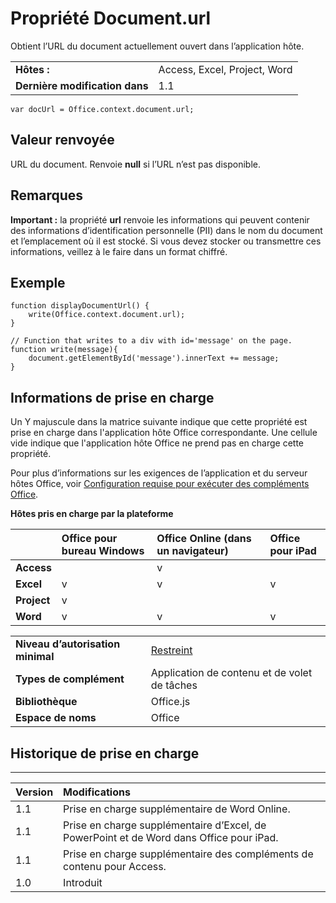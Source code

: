 
# <a name="document.url-property"></a>Propriété Document.url
Obtient l’URL du document actuellement ouvert dans l’application hôte.

|||
|:-----|:-----|
|**Hôtes :**|Access, Excel, Project, Word|
|**Dernière modification dans**|1.1|

```
var docUrl = Office.context.document.url;
```


## <a name="return-value"></a>Valeur renvoyée

URL du document. Renvoie **null** si l’URL n’est pas disponible.


## <a name="remarks"></a>Remarques

 **Important :** la propriété **url** renvoie les informations qui peuvent contenir des informations d’identification personnelle (PII) dans le nom du document et l’emplacement où il est stocké. Si vous devez stocker ou transmettre ces informations, veillez à le faire dans un format chiffré.


## <a name="example"></a>Exemple




```
function displayDocumentUrl() {
    write(Office.context.document.url);
}

// Function that writes to a div with id='message' on the page.
function write(message){
    document.getElementById('message').innerText += message; 
}
```




## <a name="support-details"></a>Informations de prise en charge


Un Y majuscule dans la matrice suivante indique que cette propriété est prise en charge dans l'application hôte Office correspondante. Une cellule vide indique que l'application hôte Office ne prend pas en charge cette propriété.

Pour plus d’informations sur les exigences de l’application et du serveur hôtes Office, voir [Configuration requise pour exécuter des compléments Office](../../docs/overview/requirements-for-running-office-add-ins.md).


**Hôtes pris en charge par la plateforme**


||**Office pour bureau Windows**|**Office Online (dans un navigateur)**|**Office pour iPad**|
|:-----|:-----|:-----|:-----|
|**Access**||v||
|**Excel**|v|v|v|
|**Project**|v|||
|**Word**|v|v|v|

|||
|:-----|:-----|
|**Niveau d’autorisation minimal**|[Restreint](../../docs/develop/requesting-permissions-for-api-use-in-content-and-task-pane-add-ins.md)|
|**Types de complément**|Application de contenu et de volet de tâches|
|**Bibliothèque**|Office.js|
|**Espace de noms**|Office|

## <a name="support-history"></a>Historique de prise en charge





****


|**Version**|**Modifications**|
|:-----|:-----|
|1.1|Prise en charge supplémentaire de Word Online.|
|1.1|Prise en charge supplémentaire d’Excel, de PowerPoint et de Word dans Office pour iPad.|
|1.1|Prise en charge supplémentaire des compléments de contenu pour Access.|
|1.0|Introduit|

